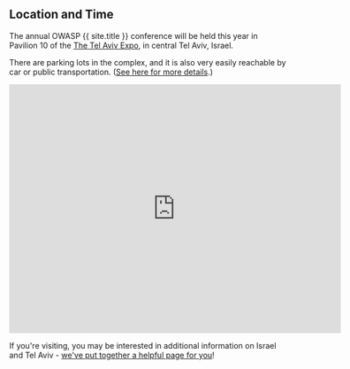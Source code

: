 ---
---

## Location and Time

The annual OWASP {{ site.title }} conference will be held this year in Pavilion 10 of the [The Tel Aviv Expo](https://expotelaviv.co.il/en/), in central Tel Aviv, Israel. 

<!--The [Training Day](Training) will take place on {{ site.trainingday }}. Registration will start at 9AM, and classes will continue until 17:30.   
The [Conference](Agenda) will take place on {{ site.confday }}. Doors will open at 9AM, sessions will be going until 18:00.  -->

There are parking lots in the complex, and it is also very easily reachable by car or public transportation. ([See here for more details](https://expotelaviv.co.il/en/visitors/#instructions__tabs).)

<iframe src="https://www.google.com/maps/embed?pb=!1m18!1m12!1m3!1d3379.677189966653!2d34.80532391550592!3d32.10500912525109!2m3!1f0!2f0!3f0!3m2!1i1024!2i768!4f13.1!3m3!1m2!1s0x151d497d2befdfbd%3A0x230ef6bed2c4ebbc!2sPavilion%2010%2C%20Tel%20Aviv-Yafo!5e0!3m2!1sen!2sil!4v1678700704746!5m2!1sen!2sil" width="600" height="450" style="border:0;" allowfullscreen="" loading="lazy" referrerpolicy="no-referrer-when-downgrade"></iframe>

If you're visiting, you may be interested in additional information on Israel and Tel Aviv - [we've put together a helpful page for you](TelAviv)!
